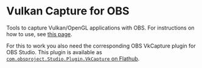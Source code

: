 Vulkan Capture for OBS
======================

Tools to capture Vulkan/OpenGL applications with OBS. For instructions on how to use, see [this page](https://github.com/nowrep/obs-vkcapture#usage).

For this to work you also need the corresponding OBS VkCapture plugin for OBS Studio. This plugin is available as [`com.obsproject.Studio.Plugin.VkCapture` on Flathub](https://github.com/flathub/com.obsproject.Studio.Plugin.VkCapture). 